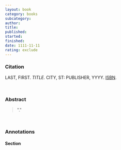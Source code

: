 ```yaml
---
layout: book
category: books
subcategory:
author:
title:
published:
started:
finished:
date: 1111-11-11
rating: exclude
---
```


### Citation

LAST, FIRST. *TITLE.* CITY, ST: PUBLISHER, YYYY. [ISBN](URL).

<br>

### Abstract

> "."

<br>

### Annotations

#### Section

<br>
